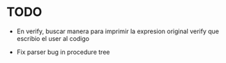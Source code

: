 # TODO

- En verify, buscar manera para imprimir la expresion original verify que escribio el user al codigo


- Fix parser bug in procedure tree
